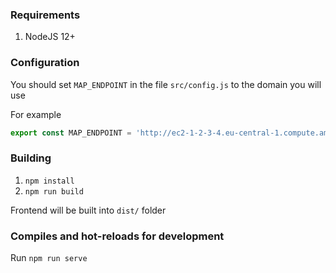 ### Requirements

1. NodeJS 12+

### Configuration

You should set `MAP_ENDPOINT` in the file `src/config.js` to the domain you will use

For example
```js
export const MAP_ENDPOINT = 'http://ec2-1-2-3-4.eu-central-1.compute.amazonaws.com';
```

### Building

1. `npm install`
2. `npm run build`

Frontend will be built into `dist/` folder

### Compiles and hot-reloads for development

Run `npm run serve`

